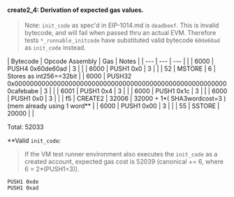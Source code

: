 #### create2_4: Derivation of expected gas values.

> Note: `init_code` as spec'd in EIP-1014.md is `deadbeef`. This is invalid bytecode, and will fail
when passed thru an actual EVM. Therefore tests `*_runnable_initcode` have substituted valid bytecode `60de60ad` as `init_code` instead.

| Bytecode | Opcode Assembly                                                           |   Gas | Notes                                                   |
|      --- | ---                                                                       |   --- |                                                         |
|     6000 | PUSH4 0x60de60ad                                                          |     3 |                                                         |
|     6000 | PUSH1 0x0                                                                 |     3 |                                                         |
|       52 | MSTORE                                                                    |     6 | Stores as int256==32bit                                 |
|     6000 | PUSH32 0x00000000000000000000000000000000000000000000000000000000cafebabe |     3 |                                                         |
|     6001 | PUSH1 0x4                                                                 |     3 |                                                         |
|     6000 | PUSH1 0x1c                                                                |     3 |                                                         |
|     6000 | PUSH1 0x0                                                                 |     3 |                                                         |
|       f5 | CREATE2                                                                   | 32006 | 32000 + 1*( SHA3wordcost=3 ) (mem already using 1 word** |
|     6000 | PUSH1 0x00                                                                |     3 |                                                         |
|       55 | SSTORE                                                                    | 20000 |                                                         |

Total: 52033

**Valid `init_code`:

> If the VM test runner environment also executes the `init_code` as a created account, expected gas cost is 52039 (canonical += 6, where 6 = 2\*(PUSH1=3)).

```
PUSH1 0xde
PUSH1 0xad
```
